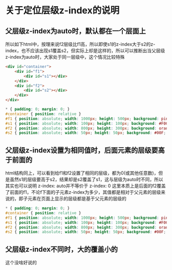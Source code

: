 # 关于定位层级z-index的说明

## 父层级z-index为auto时，默认都在一个层面上
所以如下html中，按理来说f2层级比f1高，所以即使s1的z-index大于s2的z-index，也不应该出现s1覆盖s2，但实际上却是这样的，所以可以推断出当父层级z-index为auto时，大家处于同一层级中，这个情况比较特殊

```html
<div id="container">
    <div id="f1">
        <div id="s1"></div>
    </div>
    <div id="f2">
        <div id="s2"></div>
    </div>
</div>
```

```css
* { padding: 0; margin: 0; }
#container { position: relative }
#f1 { position: absolute; width: 1000px; height: 500px; background: pink; left: 0; top: 0; }
#s1 { position: absolute; width: 100px; height: 100px; background: #F00; left: 0; top: 0; z-index: 2; }
#f2 { position: absolute; width: 800px; height: 300px; background: orange; left: 0; top: 0; }
#s2 { position: absolute; width: 50px; height: 50px; background: #00F; left: 0; top: 0; z-index: 1; }
```

## 父层级z-index设置为相同值时，后面元素的层级要高于前面的
html结构同上，可以看到给f1和f2设置了相同的层级，都为0(或其他任意数)，但是虽然s1的层级要高于s2，结果却是s2覆盖了s1，这与层级为auto时不同，所以其实也可以说明 z-index: auto并不等价于 z-index: 0
这里本质上是后面的f2覆盖了前面的f1，不论f下面的子元素z-index为多少，其值都是相对于父元素的层级来说的，即子元素在页面上显示的层级都是基于父元素的层级的

```css
* { padding: 0; margin: 0; }
#container { position: relative }
#f1 { position: absolute; width: 1000px; height: 500px; background: pink; left: 0; top: 0; z-index: 0; }
#s1 { position: absolute; width: 100px; height: 100px; background: #F00; left: 0; top: 0; z-index: 2; }
#f2 { position: absolute; width: 800px; height: 300px; background: orange; left: 0; top: 0; z-index: 0; }
#s2 { position: absolute; width: 50px; height: 50px; background: #00F; left: 0; top: 0; z-index: 1; }
```

## 父层级z-index不同时，大的覆盖小的
这个没啥好说的